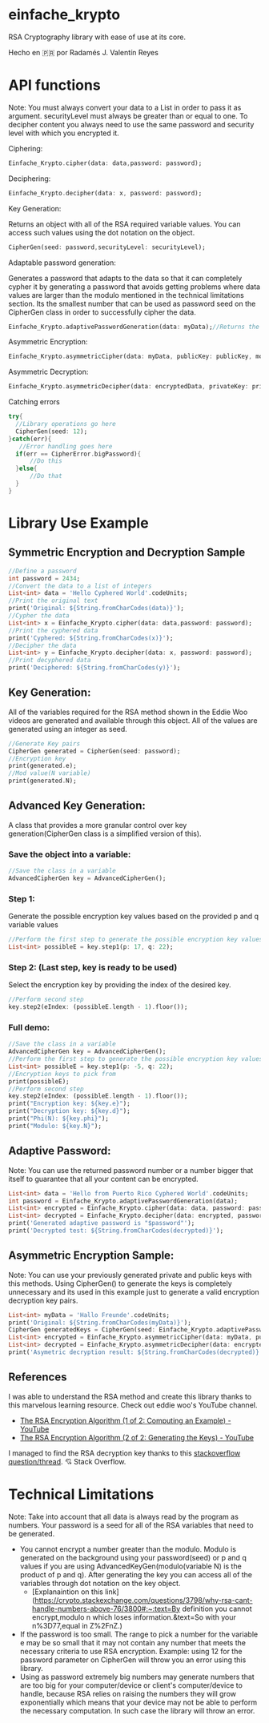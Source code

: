 # einfache_krypto

RSA Cryptography library with ease of use at its core.

Hecho en 🇵🇷 por Radamés J. Valentín Reyes

# API functions

Note: You must always convert your data to a List<int> in order to pass it as argument. securityLevel must always be greater than or equal to one. To decipher content you always need to use the same password and security level with which you encrypted it.

Ciphering:
~~~dart
Einfache_Krypto.cipher(data: data,password: password);
~~~
Deciphering:
~~~dart
Einfache_Krypto.decipher(data: x, password: password);
~~~
Key Generation:

Returns an object with all of the RSA required variable values. You can access such values using the dot notation on the object.

~~~dart
CipherGen(seed: password,securityLevel: securityLevel);
~~~
Adaptable password generation:

Generates a password that adapts to the data so that it can completely cypher it by generating a password that avoids getting problems where data values are larger than the modulo mentioned in the technical limitations section. Its the smallest number that can be used as password seed on the CipherGen class in order to successfully cipher the data.

~~~dart
Einfache_Krypto.adaptivePasswordGeneration(data: myData);//Returns the password as an int
~~~
Asymmetric Encryption:

~~~dart
Einfache_Krypto.asymmetricCipher(data: myData, publicKey: publicKey, modulo: modulo);
~~~
Asymmetric Decryption:
~~~dart
Einfache_Krypto.asymmetricDecipher(data: encryptedData, privateKey: privateKey, modulo: modulo);
~~~

Catching errors
~~~dart
try{
  //Library operations go here
  CipherGen(seed: 12);
}catch(err){
   //Error handling goes here
  if(err == CipherError.bigPassword){
      //Do this
  }else{
      //Do that
  }
}
~~~

# Library Use Example

## Symmetric Encryption and Decryption Sample

~~~dart
//Define a password
int password = 2434;
//Convert the data to a list of integers
List<int> data = 'Hello Cyphered World'.codeUnits;
//Print the original text
print('Original: ${String.fromCharCodes(data)}');
//Cypher the data
List<int> x = Einfache_Krypto.cipher(data: data,password: password);
//Print the cyphered data
print('Cyphered: ${String.fromCharCodes(x)}');
//Decipher the data
List<int> y = Einfache_Krypto.decipher(data: x, password: password);
//Print decyphered data
print('Deciphered: ${String.fromCharCodes(y)}');
~~~

## Key Generation:

All of the variables required for the RSA method shown in the Eddie Woo videos are generated and available through this object. All of the values are generated using an integer as seed.

~~~dart
//Generate Key pairs
CipherGen generated = CipherGen(seed: password);
//Encryption key
print(generated.e);
//Mod value(N variable)
print(generated.N);
~~~

## Advanced Key Generation:

A class that provides a more granular control over key generation(CipherGen class is a simplified version of this).

### Save the object into a variable:

~~~dart
//Save the class in a variable
AdvancedCipherGen key = AdvancedCipherGen();
~~~

### Step 1:

Generate the possible encryption key values based on the provided p and q variable values

~~~dart
//Perform the first step to generate the possible encryption key values for the given p q
List<int> possibleE = key.step1(p: 17, q: 22);
~~~

### Step 2: (Last step, key is ready to be used)

Select the encryption key by providing the index of the desired key.

~~~dart
//Perform second step
key.step2(eIndex: (possibleE.length - 1).floor());
~~~

### Full demo:

~~~dart
//Save the class in a variable
AdvancedCipherGen key = AdvancedCipherGen();
//Perform the first step to generate the possible encryption key values for the given p q
List<int> possibleE = key.step1(p: -5, q: 22);
//Encryption keys to pick from
print(possibleE);
//Perform second step
key.step2(eIndex: (possibleE.length - 1).floor());
print("Encryption key: ${key.e}");
print("Decryption key: ${key.d}");
print("Phi(N): ${key.phi}");
print("Modulo: ${key.N}");
~~~



## Adaptive Password:

Note: You can use the returned password number or a number bigger that itself to guarantee that all your content can be encrypted.

~~~dart
List<int> data = 'Hello from Puerto Rico Cyphered World'.codeUnits;
int password = Einfache_Krypto.adaptivePasswordGeneration(data);
List<int> encrypted = Einfache_Krypto.cipher(data: data, password: password);
List<int> decrypted = Einfache_Krypto.decipher(data: encrypted, password: password);
print('Generated adaptive password is "$password"');
print('Decrypted test: ${String.fromCharCodes(decrypted)}');
~~~
## Asymmetric Encryption Sample:

Note: You can use your previously generated private and public keys with this methods. Using CipherGen() to generate the keys is completely unnecessary and its used in this example just to generate a valid encryption decryption key pairs.

~~~dart
List<int> myData = 'Hallo Freunde'.codeUnits;
print('Original: ${String.fromCharCodes(myData)}');
CipherGen generatedKeys = CipherGen(seed: Einfache_Krypto.adaptivePasswordGeneration(myData),securityLevel: 4);
List<int> encrypted = Einfache_Krypto.asymmetricCipher(data: myData, publicKey: generatedKeys.e, modulo: generatedKeys.N);
List<int> decrypted = Einfache_Krypto.asymmetricDecipher(data: encrypted, privateKey: generatedKeys.d, modulo: generatedKeys.N);
print('Asymetric decryption result: ${String.fromCharCodes(decrypted)}');
~~~



## References
I was able to understand the RSA method and create this library thanks to this marvelous learning resource. Check out eddie woo's YouTube channel.

- [The RSA Encryption Algorithm (1 of 2: Computing an Example) - YouTube](https://www.youtube.com/watch?v=4zahvcJ9glg)
- [The RSA Encryption Algorithm (2 of 2: Generating the Keys) - YouTube](https://www.youtube.com/watch?v=oOcTVTpUsPQ)

I managed to find the RSA decryption key thanks to this [stackoverflow question/thread](https://stackoverflow.com/questions/16310871/how-to-find-d-given-p-q-and-e-in-rsa). 💘 Stack Overflow.

# Technical Limitations

Note: Take into account that all data is always read by the program as numbers. Your password is a seed for all of the RSA variables that need to be generated.

- You cannot encrypt a number greater than the modulo. Modulo is generated on the background using your password(seed) or p and q values if you are using AdvancedKeyGen(modulo(variable N) is the product of p and q). After generating the key you can access all of the variables through dot notation on the key object.
  - [Explanaintion on this link](https://crypto.stackexchange.com/questions/3798/why-rsa-cant-handle-numbers-above-76/3800#:~:text=By definition you cannot encrypt,modulo n which loses information.&text=So with your n%3D77,equal in Z%2FnZ.)
- If the password is too small. The range to pick a number for the variable e may be so small that it may not contain any  number that meets the necessary criteria to use RSA encryption. Example: using 12 for the password parameter on CipherGen will throw you an error using this library.
- Using as password extremely big  numbers may generate numbers that are too big for your computer/device or client's computer/device to handle, because RSA relies on raising the numbers they will grow exponentially which means that your device may not be able to perform the necessary computation. In such case the library will throw an error.

